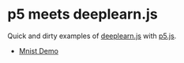 # p5 meets deeplearn.js

Quick and dirty examples of [deeplearn.js](https://github.com/PAIR-code/deeplearnjs) with [p5.js](https://github.com/processing/p5.js).


- [Mnist Demo](https://cvalenzuela.github.io/p5deeplearn/index.html)